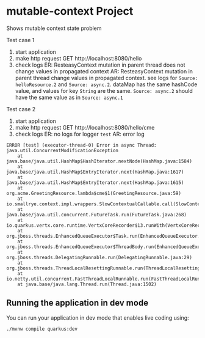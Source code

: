 # mutable-context Project
Shows mutable context state problem

Test case 1 
1. start application
2. make http request GET http://localhost:8080/hello 
3. check logs 
ER: ResteasyContext mutation in parent thread does not change values in propagated context
AR: ResteasyContext mutation in parent thread change values in propagated context.
   see logs for `Source: helloResource.2` and `Source: async.2`. dataMap has the same hashCode value,
   and values for key `String` are the same. `Source: async.2` should have the same value as in `Source: async.1`

Test case 2
1. start application
2. make http request GET http://localhost:8080/hello/cme
3. check logs
   ER: no logs for logger `test`
   AR: error log
```
ERROR [test] (executor-thread-0) Error in async Thread: java.util.ConcurrentModificationException
	at java.base/java.util.HashMap$HashIterator.nextNode(HashMap.java:1584)
	at java.base/java.util.HashMap$EntryIterator.next(HashMap.java:1617)
	at java.base/java.util.HashMap$EntryIterator.next(HashMap.java:1615)
	at org.acme.GreetingResource.lambda$cme$1(GreetingResource.java:59)
	at io.smallrye.context.impl.wrappers.SlowContextualCallable.call(SlowContextualCallable.java:21)
	at java.base/java.util.concurrent.FutureTask.run(FutureTask.java:268)
	at io.quarkus.vertx.core.runtime.VertxCoreRecorder$13.runWith(VertxCoreRecorder.java:543)
	at org.jboss.threads.EnhancedQueueExecutor$Task.run(EnhancedQueueExecutor.java:2449)
	at org.jboss.threads.EnhancedQueueExecutor$ThreadBody.run(EnhancedQueueExecutor.java:1478)
	at org.jboss.threads.DelegatingRunnable.run(DelegatingRunnable.java:29)
	at org.jboss.threads.ThreadLocalResettingRunnable.run(ThreadLocalResettingRunnable.java:29)
	at io.netty.util.concurrent.FastThreadLocalRunnable.run(FastThreadLocalRunnable.java:30)
	at java.base/java.lang.Thread.run(Thread.java:1502)
```

## Running the application in dev mode

You can run your application in dev mode that enables live coding using:
```shell script
./mvnw compile quarkus:dev
```

